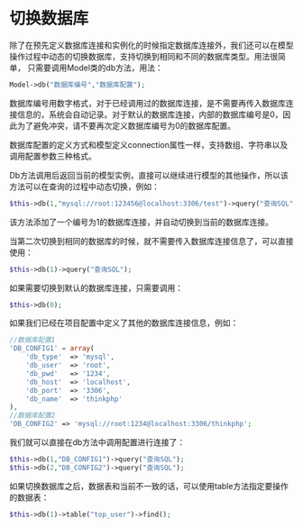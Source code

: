 # 切换数据库
除了在预先定义数据库连接和实例化的时候指定数据库连接外，我们还可以在模型操作过程中动态的切换数据库，支持切换到相同和不同的数据库类型。用法很简单， 只需要调用Model类的db方法，用法：
```php
Model->db("数据库编号","数据库配置");
```

数据库编号用数字格式，对于已经调用过的数据库连接，是不需要再传入数据库连接信息的，系统会自动记录。对于默认的数据库连接，内部的数据库编号是0，因此为了避免冲突，请不要再次定义数据库编号为0的数据库配置。

数据库配置的定义方式和模型定义connection属性一样，支持数组、字符串以及调用配置参数三种格式。

Db方法调用后返回当前的模型实例，直接可以继续进行模型的其他操作，所以该方法可以在查询的过程中动态切换，例如：
```php
$this->db(1,"mysql://root:123456@localhost:3306/test")->query("查询SQL");
```
该方法添加了一个编号为1的数据库连接，并自动切换到当前的数据库连接。

当第二次切换到相同的数据库的时候，就不需要传入数据库连接信息了，可以直接使用：

```php
$this->db(1)->query("查询SQL");
```
如果需要切换到默认的数据库连接，只需要调用：

```php
$this->db(0);
```
如果我们已经在项目配置中定义了其他的数据库连接信息，例如：

```php
//数据库配置1
'DB_CONFIG1' = array(
    'db_type'  => 'mysql',
    'db_user'  => 'root',
    'db_pwd'   => '1234',
    'db_host'  => 'localhost',
    'db_port'  => '3306',
    'db_name'  => 'thinkphp'
),
//数据库配置2
'DB_CONFIG2' => 'mysql://root:1234@localhost:3306/thinkphp';
```
我们就可以直接在db方法中调用配置进行连接了：

```php
$this->db(1,"DB_CONFIG1")->query("查询SQL");
$this->db(2,"DB_CONFIG2")->query("查询SQL");
```
如果切换数据库之后，数据表和当前不一致的话，可以使用table方法指定要操作的数据表：
```php
$this->db(1)->table("top_user")->find();
```